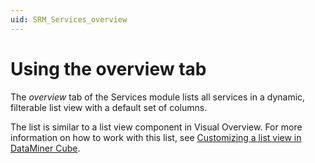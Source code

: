 ```yaml
---
uid: SRM_Services_overview
---
```


# Using the overview tab

The *overview* tab of the Services module lists all services in a dynamic, filterable list view with a default set of columns.

The list is similar to a list view component in Visual Overview. For more information on how to work with this list, see [Customizing a list view in DataMiner Cube](xref:Creating_a_list_view#customizing-a-list-view-in-dataminer-cube).
